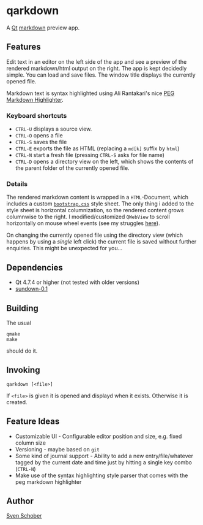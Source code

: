 # qarkdown

A [Qt](http://qt.nokia.com/products/) [markdown](http://daringfireball.net/projects/markdown/) preview app.

## Features

Edit text in an editor on the left side of the app and see a preview of the rendered markdown/html output on the right. The app is kept decidedly simple. You can load and save files. The window title displays the currently opened file.

Markdown text is syntax highlighted using Ali Rantakari's nice [PEG Markdown Highlighter](http://hasseg.org/peg-markdown-highlight/).

### Keyboard shortcuts

- `CTRL-U` displays a source view.
- `CTRL-O` opens a file
- `CTRL-S` saves the file
- `CTRL-E` exports the file as HTML (replacing a `md[k]` suffix by `html`)
- `CTRL-N` start a fresh file (pressing `CTRL-S` asks for file name)
- `CTRL-D` opens a directory view on the left, which shows the contents of the parent folder of the currently opened file.

### Details 

The rendered markdown content is wrapped in a `HTML`-Document, which includes a custom [`bootstrap.css`](http://twitter.github.com/bootstrap/) style sheet. The only thing i added to the style sheet is horizontal columnization, so the rendered content grows columnwise to the right. I modified/customized `QWebView` to scroll horizontally on mouse wheel events (see my struggles [here](http://stackoverflow.com/questions/10721118/let-qwebview-scroll-horizontally-on-mouse-wheel/10754333#10754333)).

On changing the currently opened file using the directory view (which happens by using a _single_ left click) the current file is saved without further enquiries. This might be unexpected for you...

## Dependencies

- Qt 4.7.4 or higher (not tested with older versions)
- [sundown-0.1](https://github.com/sschober/sundown)

## Building

The usual

    qmake
    make

should do it.

## Invoking

    qarkdown [<file>]

If `<file>` is given it is opened and displayd when it exists. Otherwise it is created.

## Feature Ideas

- Customizable UI - Configurable editor position and size, e.g. fixed column size
- Versioning - maybe based on `git`
- Some kind of journal support - Ability to add a new entry/file/whatever tagged by the current date and time just by hitting a single key combo (`CTRL-N`)
- Make use of the syntax highlighting style parser that comes with the peg markdown highlighter

## Author

[Sven Schober](mailto:sschober@sssm.de)
